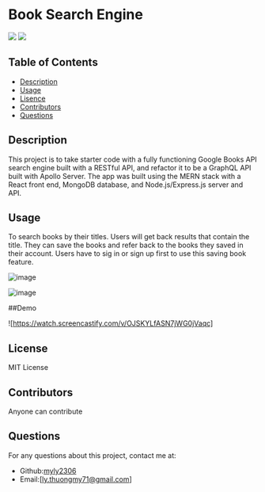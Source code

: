   
# Book Search Engine
![](https://img.shields.io/badge/license-MIT-blue)
  ![]([MIT](https://www.mit.edu/~amini/LICENSE.md))
  

## Table of Contents
* [Description](#Description)
* [Usage](#Usage)
* [Lisence](#Lisence)
* [Contributors](#Contributors)
* [Questions](#Questions)

## Description
This project is to take starter code with a fully functioning Google Books API search engine built with a RESTful API, and refactor it to be a GraphQL API built with Apollo Server. The app was built using the MERN stack with a React front end, MongoDB database, and Node.js/Express.js server and API. 

## Usage
To search books by their titles. Users will get back results that contain the title. They can save the books and refer back to the books they saved in their account. Users have to sig in or sign up first to use this saving book feature.

![image](https://user-images.githubusercontent.com/83524121/143990231-ef70290c-ff77-4f7f-bbe3-96e67a040a7a.png)


![image](https://user-images.githubusercontent.com/83524121/143990291-1d75e0ee-7f29-4cad-a7f8-80096b8b1225.png)

##Demo

![https://watch.screencastify.com/v/OJSKYLfASN7jWG0jVaqc]


## License
MIT License

## Contributors
Anyone can contribute

## Questions
For any questions about this project, contact me at:
- Github:[myly2306](https://github.com/myly-2306)
- Email:[ly.thuongmy71@gmail.com]

